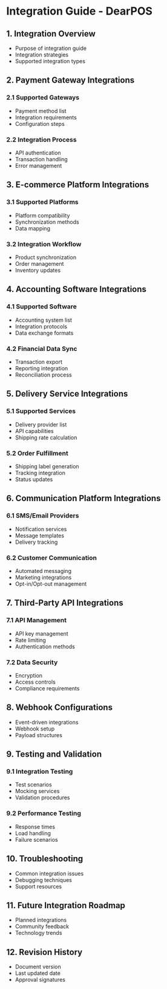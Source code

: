 # Integration Guide - DearPOS

## 1. Integration Overview
- Purpose of integration guide
- Integration strategies
- Supported integration types

## 2. Payment Gateway Integrations
### 2.1 Supported Gateways
- Payment method list
- Integration requirements
- Configuration steps

### 2.2 Integration Process
- API authentication
- Transaction handling
- Error management

## 3. E-commerce Platform Integrations
### 3.1 Supported Platforms
- Platform compatibility
- Synchronization methods
- Data mapping

### 3.2 Integration Workflow
- Product synchronization
- Order management
- Inventory updates

## 4. Accounting Software Integrations
### 4.1 Supported Software
- Accounting system list
- Integration protocols
- Data exchange formats

### 4.2 Financial Data Sync
- Transaction export
- Reporting integration
- Reconciliation process

## 5. Delivery Service Integrations
### 5.1 Supported Services
- Delivery provider list
- API capabilities
- Shipping rate calculation

### 5.2 Order Fulfillment
- Shipping label generation
- Tracking integration
- Status updates

## 6. Communication Platform Integrations
### 6.1 SMS/Email Providers
- Notification services
- Message templates
- Delivery tracking

### 6.2 Customer Communication
- Automated messaging
- Marketing integrations
- Opt-in/Opt-out management

## 7. Third-Party API Integrations
### 7.1 API Management
- API key management
- Rate limiting
- Authentication methods

### 7.2 Data Security
- Encryption
- Access controls
- Compliance requirements

## 8. Webhook Configurations
- Event-driven integrations
- Webhook setup
- Payload structures

## 9. Testing and Validation
### 9.1 Integration Testing
- Test scenarios
- Mocking services
- Validation procedures

### 9.2 Performance Testing
- Response times
- Load handling
- Failure scenarios

## 10. Troubleshooting
- Common integration issues
- Debugging techniques
- Support resources

## 11. Future Integration Roadmap
- Planned integrations
- Community feedback
- Technology trends

## 12. Revision History
- Document version
- Last updated date
- Approval signatures
